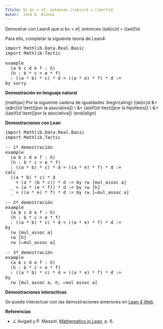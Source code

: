 ```yaml
---
Título: Si bc = ef, entonces ((ab)c)d = ((ae)f)d
Autor:  José A. Alonso
---
```


Demostrar con Lean4 que si bc = ef, entonces ((ab)c)d = ((ae)f)d.

Para ello, completar la siguiente teoría de Lean4:

<pre lang="lean">
import Mathlib.Data.Real.Basic
import Mathlib.Tactic

example
  (a b c d e f : ℝ)
  (h : b * c = e * f)
  : ((a * b) * c) * d = ((a * e) * f) * d :=
by sorry
</pre>
<!--more-->

<b>Demostración en lenguaje natural</b>

[mathjax]
Por la siguiente cadena de igualdades
\begin{aling}
   ((ab)c)d
   &= (a(bc))d    \text{[por la asociativa]} \\
   &= (a(ef))d    \text{[por la hipótesis]}  \\
   &= ((ae)f)d    \text{[por la asociativa]}
\end{align}

<b>Demostraciones con Lean</b>

<pre lang="lean">
import Mathlib.Data.Real.Basic
import Mathlib.Tactic

-- 1ª demostración
example
  (a b c d e f : ℝ)
  (h : b * c = e * f)
  : ((a * b) * c) * d = ((a * e) * f) * d :=
calc
  ((a * b) * c) * d
    = (a * (b * c)) * d := by rw [mul_assoc a]
  _ = (a * (e * f)) * d := by rw [h]
  _ = ((a * e) * f) * d := by rw [←mul_assoc a]

-- 2ª demostración
example
  (a b c d e f : ℝ)
  (h : b * c = e * f)
  : ((a * b) * c) * d = ((a * e) * f) * d :=
by
  rw [mul_assoc a]
  rw [h]
  rw [←mul_assoc a]

-- 3ª demostración
example
  (a b c d e f : ℝ)
  (h : b * c = e * f)
  : ((a * b) * c) * d = ((a * e) * f) * d :=
by
  rw [mul_assoc a, h, ←mul_assoc a]
</pre>

<b>Demostraciones interactivas</b>

Se puede interactuar con las demostraciones anteriores en <a href="https://lean.math.hhu.de/#url=https://raw.githubusercontent.com/jaalonso/Calculemus2/main/src/Si_bc_eq_ef_entonces_((ab)c)d_eq_((ae)f)d.lean" rel="noopener noreferrer" target="_blank">Lean 4 Web</a>.

<b>Referencias</b>

<ul>
<li> J. Avigad y P. Massot. <a href="https://bit.ly/3U4UjBk">Mathematics in Lean</a>, p. 6.</li>
</ul>
